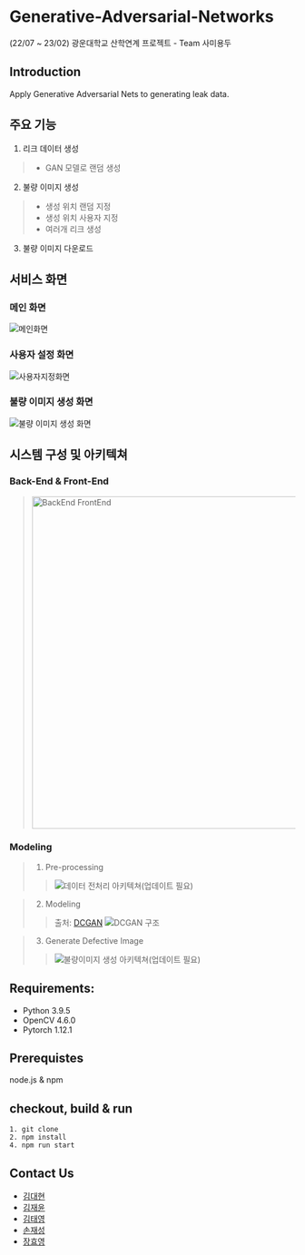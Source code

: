 # Generative-Adversarial-Networks
(22/07 ~ 23/02) 광운대학교 산학연계 프로젝트 - Team 사미용두

## Introduction
Apply Generative Adversarial Nets to generating leak data.

## 주요 기능
1. 리크 데이터 생성
>* GAN 모델로 랜덤 생성

2. 불량 이미지 생성
>* 생성 위치 랜덤 지정
>* 생성 위치 사용자 지정
>* 여러개 리크 생성

3. 불량 이미지 다운로드

## 서비스 화면

### 메인 화면

![메인화면](https://user-images.githubusercontent.com/49435654/214221161-7d22fda2-fc1e-437f-8203-15548903a60d.png)

### 사용자 설정 화면

![사용자지정화면](https://user-images.githubusercontent.com/49435654/214539567-062acd1a-b716-4b74-b032-76c2cd566987.png)

### 불량 이미지 생성 화면

![불량 이미지 생성 화면](https://user-images.githubusercontent.com/49435654/214539519-1c42ed91-1b0f-4b55-ae23-2ec2cc26d761.png)

## 시스템 구성 및 아키텍쳐

### Back-End & Front-End

><img width="586" alt="BackEnd   FrontEnd" src="https://user-images.githubusercontent.com/49435654/214540132-9de4ccb3-9f93-4d88-913d-e7fca6e7e054.png">



### Modeling
> 1. Pre-processing
>> ![데이터 전처리 아키텍쳐(업데이트 필요)](https://user-images.githubusercontent.com/49435654/214227127-d231629b-cd5d-4150-ab03-8c82ebaaff55.PNG)

> 
> 2. Modeling
>> 출처: [DCGAN](https://arxiv.org/pdf/1511.06434.pdf)
>> ![DCGAN 구조](https://user-images.githubusercontent.com/49435654/214224661-3dd07006-e5b6-425b-a638-c69c3dba77d1.PNG)


> 3. Generate Defective Image
>> ![불량이미지 생성 아키텍쳐(업데이트 필요)](https://user-images.githubusercontent.com/49435654/214229041-a5a0402b-aa18-4c9f-b651-fb126d86e511.PNG)


## Requirements:
* Python 3.9.5
* OpenCV 4.6.0
* Pytorch 1.12.1

## Prerequistes

node.js & npm

## checkout, build & run

```
1. git clone
2. npm install 
4. npm run start
```

## Contact Us
* [김대현](https://github.com/DevDae)
* [김재윤](https://github.com/kimjaeyoonn)
* [김태영](https://github.com/kty4119)
* [손재성](https://github.com/noseaj)
* [장효영](https://github.com/HyoYoung22)

